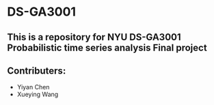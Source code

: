 # DS-GA3001
## This is a repository for NYU DS-GA3001 Probabilistic time series analysis Final project

## Contributers:
- Yiyan Chen
- Xueying Wang
